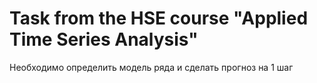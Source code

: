 # Task from the HSE course "Applied Time Series Analysis"

Необходимо определить модель ряда и сделать прогноз на 1 шаг